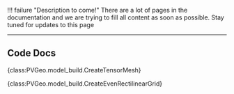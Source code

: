 !!! failure "Description to come!"
    There are a lot of pages in the documentation and we are trying to fill all content as soon as possible. Stay tuned for updates to this page

<!--- TODO --->


-----

## Code Docs

{class:PVGeo.model_build.CreateTensorMesh}

{class:PVGeo.model_build.CreateEvenRectilinearGrid}
